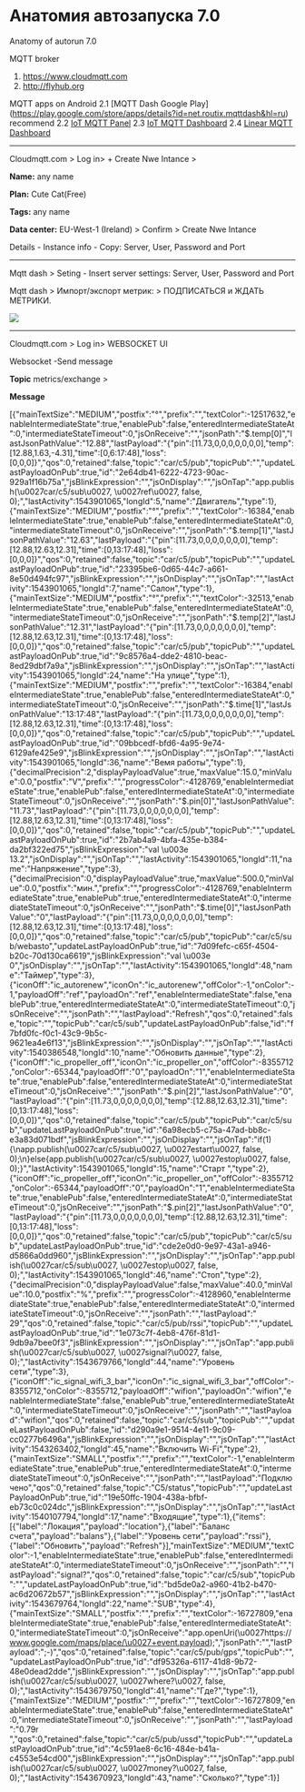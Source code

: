 # Анатомия автозапуска 7.0
Anatomy of autorun 7.0

MQTT broker
1. https://www.cloudmqtt.com
2. http://flyhub.org


MQTT apps on Android
2.1 [MQTT Dash Google Play] (https://play.google.com/store/apps/details?id=net.routix.mqttdash&hl=ru) recommend
2.2 [IoT MQTT Panel](https://play.google.com/store/apps/details?id=snr.lab.iotmqttpanel.prod)
2.3 [IoT MQTT Dashboard](https://play.google.com/store/apps/details?id=com.thn.iotmqttdashboard)
2.4 [Linear MQTT Dashboard](https://play.google.com/store/apps/details?id=com.ravendmaster.linearmqttdashboard)


***
Cloudmqtt.com > Log in> + Create Nwe Intance > 

**Name:** any name

**Plan:** Cute Cat(Free)

**Tags:** any name

**Data center:** EU-West-1 (Ireland) > Confirm > Create Nwe Intance

Details - Instance info - Copy: Server, User, Password and Port

********

Mqtt dash > Seting - Insert server settings: Server, User, Password and Port

Mqtt dash > Импорт/экспорт метрик: > ПОДПИСАТЬСЯ и ЖДАТЬ МЕТРИКИ.

![](https://github.com/martinhol221/SIM800L_MQTT/blob/master/other/daschbord_7.0.jpg)

*****

Cloudmqtt.com > Log in> WEBSOCKET UI

Websocket -Send message 

**Topic** metrics/exchange >

**Message**

[{"mainTextSize":"MEDIUM","postfix":"°","prefix":"","textColor":-12517632,"enableIntermediateState":true,"enablePub":false,"enteredIntermediateStateAt":0,"intermediateStateTimeout":0,"jsOnReceive":"","jsonPath":"$.temp[0]","lastJsonPathValue":"12.88","lastPayload":"{\"pin\":[11.73,0,0,0,0,0,0,0],\"temp\":[12.88,1.63,-4.31],\"time\":[0,6:17:48],\"loss\":[0,0,0]}","qos":0,"retained":false,"topic":"car/c5/pub","topicPub":"","updateLastPayloadOnPub":true,"id":"2e64db41-6222-4723-90ac-929a1f16b75a","jsBlinkExpression":"","jsOnDisplay":"","jsOnTap":"app.publish(\u0027car/c5/sub\u0027, \u0027ref\u0027, false, 0);","lastActivity":1543901065,"longId":5,"name":"Двигатель","type":1},{"mainTextSize":"MEDIUM","postfix":"°","prefix":"","textColor":-16384,"enableIntermediateState":true,"enablePub":false,"enteredIntermediateStateAt":0,"intermediateStateTimeout":0,"jsOnReceive":"","jsonPath":"$.temp[1]","lastJsonPathValue":"12.63","lastPayload":"{\"pin\":[11.73,0,0,0,0,0,0,0],\"temp\":[12.88,12.63,12.31],\"time\":[0,13:17:48],\"loss\":[0,0,0]}","qos":0,"retained":false,"topic":"car/c5/pub","topicPub":"","updateLastPayloadOnPub":true,"id":"23395be6-0d65-44c7-a661-8e50d494fc97","jsBlinkExpression":"","jsOnDisplay":"","jsOnTap":"","lastActivity":1543901065,"longId":7,"name":"Салон","type":1},{"mainTextSize":"MEDIUM","postfix":"°","prefix":"","textColor":-32513,"enableIntermediateState":true,"enablePub":false,"enteredIntermediateStateAt":0,"intermediateStateTimeout":0,"jsOnReceive":"","jsonPath":"$.temp[2]","lastJsonPathValue":"12.31","lastPayload":"{\"pin\":[11.73,0,0,0,0,0,0,0],\"temp\":[12.88,12.63,12.31],\"time\":[0,13:17:48],\"loss\":[0,0,0]}","qos":0,"retained":false,"topic":"car/c5/pub","topicPub":"","updateLastPayloadOnPub":true,"id":"9c8576a4-dde2-4810-beac-8ed29dbf7a9a","jsBlinkExpression":"","jsOnDisplay":"","jsOnTap":"","lastActivity":1543901065,"longId":24,"name":"На улице","type":1},{"mainTextSize":"MEDIUM","postfix":"","prefix":"","textColor":-16384,"enableIntermediateState":true,"enablePub":false,"enteredIntermediateStateAt":0,"intermediateStateTimeout":0,"jsOnReceive":"","jsonPath":"$.time[1]","lastJsonPathValue":"13:17:48","lastPayload":"{\"pin\":[11.73,0,0,0,0,0,0,0],\"temp\":[12.88,12.63,12.31],\"time\":[0,13:17:48],\"loss\":[0,0,0]}","qos":0,"retained":false,"topic":"car/c5/pub","topicPub":"","updateLastPayloadOnPub":true,"id":"09bbcedf-bfd6-4a95-9e74-6129afe425e9","jsBlinkExpression":"","jsOnDisplay":"","jsOnTap":"","lastActivity":1543901065,"longId":36,"name":"Вемя работы","type":1},{"decimalPrecision":2,"displayPayloadValue":true,"maxValue":15.0,"minValue":0.0,"postfix":"V","prefix":"","progressColor":-4128769,"enableIntermediateState":true,"enablePub":false,"enteredIntermediateStateAt":0,"intermediateStateTimeout":0,"jsOnReceive":"","jsonPath":"$.pin[0]","lastJsonPathValue":"11.73","lastPayload":"{\"pin\":[11.73,0,0,0,0,0,0,0],\"temp\":[12.88,12.63,12.31],\"time\":[0,13:17:48],\"loss\":[0,0,0]}","qos":0,"retained":false,"topic":"car/c5/pub","topicPub":"","updateLastPayloadOnPub":true,"id":"2b7ab4a9-4bfa-435e-b384-da2bf322ed75","jsBlinkExpression":"val \u003e 13.2","jsOnDisplay":"","jsOnTap":"","lastActivity":1543901065,"longId":11,"name":"Напряжение","type":3},{"decimalPrecision":0,"displayPayloadValue":true,"maxValue":500.0,"minValue":0.0,"postfix":"мин.","prefix":"","progressColor":-4128769,"enableIntermediateState":true,"enablePub":true,"enteredIntermediateStateAt":0,"intermediateStateTimeout":0,"jsOnReceive":"","jsonPath":"$.time[0]","lastJsonPathValue":"0","lastPayload":"{\"pin\":[11.73,0,0,0,0,0,0,0],\"temp\":[12.88,12.63,12.31],\"time\":[0,13:17:48],\"loss\":[0,0,0]}","qos":0,"retained":false,"topic":"car/c5/pub","topicPub":"car/c5/sub/webasto","updateLastPayloadOnPub":true,"id":"7d09fefc-c65f-4504-b20c-70d130ca6619","jsBlinkExpression":"val \u003e 0","jsOnDisplay":"","jsOnTap":"","lastActivity":1543901065,"longId":48,"name":"Таймер","type":3},{"iconOff":"ic_autorenew","iconOn":"ic_autorenew","offColor":-1,"onColor":-1,"payloadOff":"ref","payloadOn":"ref","enableIntermediateState":false,"enablePub":true,"enteredIntermediateStateAt":0,"intermediateStateTimeout":0,"jsOnReceive":"","jsonPath":"","lastPayload":"Refresh","qos":0,"retained":false,"topic":"","topicPub":"car/c5/sub","updateLastPayloadOnPub":false,"id":"f7bfd0fc-f0c1-43c9-9b5c-9621ea4e6f13","jsBlinkExpression":"","jsOnDisplay":"","jsOnTap":"","lastActivity":1540386548,"longId":10,"name":"Обновить данные","type":2},{"iconOff":"ic_propeller_off","iconOn":"ic_propeller_on","offColor":-8355712,"onColor":-65344,"payloadOff":"0","payloadOn":"1","enableIntermediateState":true,"enablePub":false,"enteredIntermediateStateAt":0,"intermediateStateTimeout":0,"jsOnReceive":"","jsonPath":"$.pin[2]","lastJsonPathValue":"0","lastPayload":"{\"pin\":[11.73,0,0,0,0,0,0,0],\"temp\":[12.88,12.63,12.31],\"time\":[0,13:17:48],\"loss\":[0,0,0]}","qos":0,"retained":false,"topic":"car/c5/pub","topicPub":"car/c5/sub","updateLastPayloadOnPub":true,"id":"6a98ecb5-c75a-47ad-bb8c-e3a83d071bdf","jsBlinkExpression":"","jsOnDisplay":"","jsOnTap":"if(1){\napp.publish(\u0027car/c5/sub\u0027, \u0027estart\u0027, false, 0);\n}else{app.publish(\u0027car/c5/sub\u0027, \u0027estop\u0027, false, 0);}","lastActivity":1543901065,"longId":15,"name":"Старт ","type":2},{"iconOff":"ic_propeller_off","iconOn":"ic_propeller_on","offColor":-8355712,"onColor":-65344,"payloadOff":"0","payloadOn":"1","enableIntermediateState":true,"enablePub":false,"enteredIntermediateStateAt":0,"intermediateStateTimeout":0,"jsOnReceive":"","jsonPath":"$.pin[2]","lastJsonPathValue":"0","lastPayload":"{\"pin\":[11.73,0,0,0,0,0,0,0],\"temp\":[12.88,12.63,12.31],\"time\":[0,13:17:48],\"loss\":[0,0,0]}","qos":0,"retained":false,"topic":"car/c5/pub","topicPub":"car/c5/sub","updateLastPayloadOnPub":true,"id":"cde2e0d0-9e97-43a1-a946-d5866a0dd960","jsBlinkExpression":"","jsOnDisplay":"","jsOnTap":"app.publish(\u0027car/c5/sub\u0027, \u0027estop\u0027, false, 0);","lastActivity":1543901065,"longId":46,"name":"Стоп","type":2},{"decimalPrecision":0,"displayPayloadValue":false,"maxValue":40.0,"minValue":10.0,"postfix":"%","prefix":"","progressColor":-4128960,"enableIntermediateState":true,"enablePub":false,"enteredIntermediateStateAt":0,"intermediateStateTimeout":0,"jsOnReceive":"","jsonPath":"","lastPayload":" 29","qos":0,"retained":false,"topic":"car/c5/pub/rssi","topicPub":"","updateLastPayloadOnPub":true,"id":"1e073c7f-4eb8-476f-81d1-9db9a7bee0f3","jsBlinkExpression":"","jsOnDisplay":"","jsOnTap":"app.publish(\u0027car/c5/sub\u0027, \u0027signal?\u0027, false, 0);","lastActivity":1543679766,"longId":44,"name":"Уровень сети","type":3},{"iconOff":"ic_signal_wifi_3_bar","iconOn":"ic_signal_wifi_3_bar","offColor":-8355712,"onColor":-8355712,"payloadOff":"wifion","payloadOn":"wifion","enableIntermediateState":false,"enablePub":true,"enteredIntermediateStateAt":0,"intermediateStateTimeout":0,"jsOnReceive":"","jsonPath":"","lastPayload":"wifion","qos":0,"retained":false,"topic":"car/c5/sub","topicPub":"","updateLastPayloadOnPub":false,"id":"d290a9e1-9514-4e11-9c09-cc0277b6496a","jsBlinkExpression":"","jsOnDisplay":"","jsOnTap":"","lastActivity":1543263402,"longId":45,"name":"Включить Wi-Fi","type":2},{"mainTextSize":"SMALL","postfix":"","prefix":"","textColor":-1,"enableIntermediateState":true,"enablePub":true,"enteredIntermediateStateAt":0,"intermediateStateTimeout":0,"jsOnReceive":"","jsonPath":"","lastPayload":"Подключено","qos":0,"retained":false,"topic":"C5/status","topicPub":"","updateLastPayloadOnPub":true,"id":"19e50ffc-1904-438a-bfbf-eb73c0c024dc","jsBlinkExpression":"","jsOnDisplay":"","jsOnTap":"","lastActivity":1540107794,"longId":17,"name":"Входящие","type":1},{"items":[{"label":"Локация","payload":"location"},{"label":"Баланс счета","payload":"balans"},{"label":"Уровень сети","payload":"rssi"},{"label":"Обновить","payload":"Refresh"}],"mainTextSize":"MEDIUM","textColor":-1,"enableIntermediateState":true,"enablePub":false,"enteredIntermediateStateAt":0,"intermediateStateTimeout":0,"jsOnReceive":"","jsonPath":"","lastPayload":"signal?","qos":0,"retained":false,"topic":"car/c5/sub","topicPub":"","updateLastPayloadOnPub":true,"id":"bd5de0a2-a960-41b2-b470-ac6d20672b57","jsBlinkExpression":"","jsOnDisplay":"","jsOnTap":"","lastActivity":1543679764,"longId":22,"name":"SUB","type":4},{"mainTextSize":"SMALL","postfix":"","prefix":"","textColor":-16727809,"enableIntermediateState":true,"enablePub":false,"enteredIntermediateStateAt":0,"intermediateStateTimeout":0,"jsOnReceive":"app.openUri(\u0027https://www.google.com/maps/place/\u0027+event.payload);","jsonPath":"","lastPayload":";-)","qos":0,"retained":false,"topic":"car/c5/pub/gps","topicPub":"","updateLastPayloadOnPub":true,"id":"df95326a-6117-41d8-9b72-48e0dead2dde","jsBlinkExpression":"","jsOnDisplay":"","jsOnTap":"app.publish(\u0027car/c5/sub\u0027, \u0027where?\u0027, false, 0);","lastActivity":1543679750,"longId":41,"name":"Где?","type":1},{"mainTextSize":"MEDIUM","postfix":"","prefix":"","textColor":-16727809,"enableIntermediateState":true,"enablePub":false,"enteredIntermediateStateAt":0,"intermediateStateTimeout":0,"jsOnReceive":"","jsonPath":"","lastPayload":"0.79r ","qos":0,"retained":false,"topic":"car/c5/pub/ussd","topicPub":"","updateLastPayloadOnPub":true,"id":"4c591ae8-6c16-484e-b41a-c4553e54cd00","jsBlinkExpression":"","jsOnDisplay":"","jsOnTap":"app.publish(\u0027car/c5/sub\u0027, \u0027money?\u0027, false, 0);","lastActivity":1543670923,"longId":43,"name":"Сколько?","type":1}]
